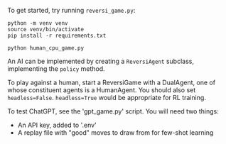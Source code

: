 To get started, try running `reversi_game.py`:

```
python -m venv venv
source venv/bin/activate
pip install -r requirements.txt

python human_cpu_game.py
```

An AI can be implemented by creating a `ReversiAgent` subclass, implementing the `policy` method.

To play against a human, start a ReversiGame with a DualAgent, one of whose constituent agents is a HumanAgent. You should also set `headless=False`. `headless=True` would be appropriate for RL training.

To test ChatGPT, see the 'gpt_game.py' script. You will need two things:
- An API key, added to '.env'
- A replay file with "good" moves to draw from for few-shot learning
